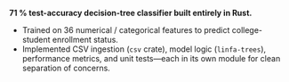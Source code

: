 **71 % test-accuracy decision-tree classifier built entirely in Rust.**  

- Trained on 36 numerical / categorical features to predict college-student enrollment status.
- Implemented CSV ingestion (`csv` crate), model logic (`linfa-trees`), performance metrics, and unit tests—each in its own module for clean separation of concerns.
